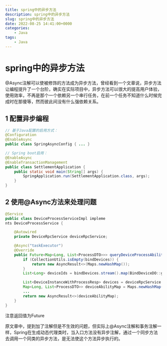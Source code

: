 ```yaml
---
title: spring中的异步方法
description: spring中的异步方法
slug: spring中的异步方法
date: 2022-08-25 14:41:00+0000
categories:
    - Java
tags:
    - Java
---
```


# spring中的异步方法

@Async注解可以使被修饰的方法成为异步方法，曾经看到一个文章说，异步方法让编程提升了一个台阶，确实在实际项目中，异步方法可以很大的提高用户体验，使用效率，不再是那个一个依赖另一个串行任务，在前一个任务不知道什么时候完成时在那傻等，然而彼此间没有什么强依赖关系。

## 1 配置异步编程

```java
// 基于Java配置的启用方式：
@Configuration
@EnableAsync
public class SpringAsyncConfig { ... }

// Spring boot启用：
@EnableAsync
@EnableTransactionManagement
public class SettlementApplication {
    public static void main(String[] args) {
        SpringApplication.run(SettlementApplication.class, args);
    }
}
```

## 2 使用@Async方法来处理问题

```java
@Service
public class DeviceProcessServiceImpl impleme
nts DeviceProcessService {

    @Autowired
    private DeviceRpcService deviceRpcService;

    @Async("taskExecutor")
    @Override
    public Future<Map<Long, List<ProcessDTO>>> queryDeviceProcessAbilities(List<BindDeviceDO> bindDevices) {
        if (CollectionUtils.isEmpty(bindDevices)) {
            return new AsyncResult<>(Maps.newHashMap());
        }
        List<Long> deviceIds = bindDevices.stream().map(BindDeviceDO::getDeviceId).collect(Collectors.toList());

        List<DeviceInstanceWithProcessResp> devices = deviceRpcService.getDeviceProcessAbility(deviceIds);
        Map<Long, List<ProcessDTO>> deviceAbilityMap = Maps.newHashMap();
        ...
        return new AsyncResult<>(deviceAbilityMap);
    }
}
```

注意返回值为Future

原文章中，提到加了注解但是不生效的问题，但实际上@Async注解和事务注解一样，Spring在生成动态代理类时，当入口方法没有异步注解，通过一个同步方法去调用一个同类的异步方法，是无法使这个方法异步执行的。

